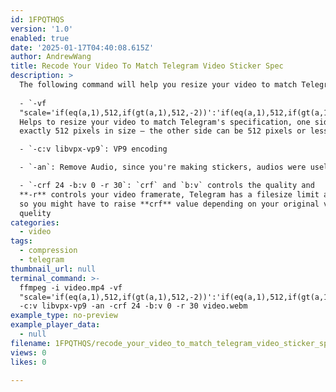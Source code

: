 ```yaml
---
id: 1FPQTHQS
version: '1.0'
enabled: true
date: '2025-01-17T04:40:08.615Z'
author: AndrewWang
title: Recode Your Video To Match Telegram Video Sticker Spec
description: >
  The following command will help you resize your video to match Telegram's specification, one side must be exactly 512 pixels in size – the other side can be 512 pixels or less.
  
  - `-vf
  "scale='if(eq(a,1),512,if(gt(a,1),512,-2))':'if(eq(a,1),512,if(gt(a,1),-2,512))'"`:
  Helps to resize your video to match Telegram's specification, one side must be
  exactly 512 pixels in size – the other side can be 512 pixels or less.

  - `-c:v libvpx-vp9`: VP9 encoding

  - `-an`: Remove Audio, since you're making stickers, audios were useless

  - `-crf 24 -b:v 0 -r 30`: `crf` and `b:v` controls the quality and
  **-r** controls your video framerate, Telegram has a filesize limit at 256KB,
  so you might have to raise **crf** value depending on your original video
  quelity
categories:
  - video
tags:
  - compression
  - telegram
thumbnail_url: null
terminal_command: >-
  ffmpeg -i video.mp4 -vf
  "scale='if(eq(a,1),512,if(gt(a,1),512,-2))':'if(eq(a,1),512,if(gt(a,1),-2,512))'"
  -c:v libvpx-vp9 -an -crf 24 -b:v 0 -r 30 video.webm
example_type: no-preview
example_player_data:
  - null
filename: 1FPQTHQS/recode_your_video_to_match_telegram_video_sticker_spec.md
views: 0
likes: 0

---
```

